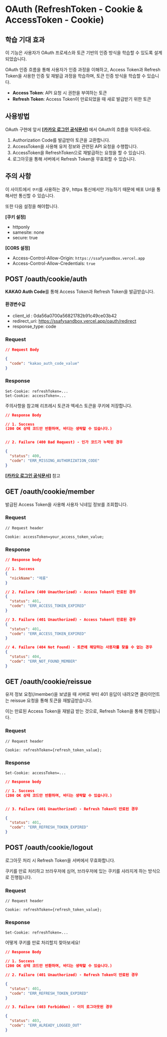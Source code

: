 # OAuth (RefreshToken - Cookie & AccessToken - Cookie)

## 학습 기대 효과

이 기능은 사용자가 OAuth 프로세스와 토큰 기반의 인증 방식을 학습할 수 있도록 설계되었습니다.

OAuth 인증 흐름을 통해 사용자가 인증 과정을 이해하고, Access Token과 Refresh Token을 사용한 인증 및 재발급 과정을 학습하며, 토큰 인증 방식을 학습할 수 있습니다.

- **Access Token**: API 요청 시 권한을 부여하는 토큰
- **Refresh Token**: Access Token이 만료되었을 때 새로 발급받기 위한 토큰

## 사용방법

OAuth 구현에 앞서 [**[카카오 로그인 공식문서]**](https://developers.kakao.com/docs/latest/ko/kakaologin/rest-api) 에서 OAuth의 흐름을 익혀주세요.

1. Authorization Code를 발급받아 토큰을 교환합니다.
2. AccessToken을 사용해 유저 정보와 관련된 API 요청을 수행합니다.
3. AccessToken을 RefreshToken으로 재발급하는 요청을 할 수 있습니다.
4. 로그아웃을 통해 서버에서 Refresh Token을 무효화할 수 있습니다.

## 주의 사항

이 사이트에서 `쿠키`를 사용하는 경우, https 통신에서만 가능하기 때문에 배포 Url을 통해서만 통신할 수 있습니다.

또한 다음 설정을 해야합니다.

**[쿠키 설정]**

- httponly
- samesite: none
- secure: true

**[CORS 설정]**

- Access-Control-Allow-Origin: `https://ssafysandbox.vercel.app`
- Access-Control-Allow-Credentials: `true`

## POST /oauth/cookie/auth

**KAKAO Auth Code**를 통해 Access Token과 Refresh Token을 발급받습니다.

#### **환경변수값**

- client_id : 0da56a0700a56821782b91c49ce03b42
- redirect_uri: https://ssafysandbox.vercel.app/oauth/redirect
- response_type: code

### Request

```json
// Request Body

{
  "code": "kakao_auth_code_value"
}
```

### Response

```http
Set-Cookie: refreshToken=...
Set-Cookie: accessToken=...
```

주의사항을 참고해 리프레시 토큰과 엑세스 토큰을 쿠키에 저장합니다.

```json
// Response Body

// 1. Success
(200 OK 상태 코드만 반환하며, 바디는 생략할 수 있습니다.)


// 2. Failure (400 Bad Request) - 인가 코드가 누락된 경우

{
  "status": 400,
  "code": "ERR_MISSING_AUTHORIZATION_CODE"
}
```

[**[카카오 로그인 공식문서]**](https://developers.kakao.com/docs/latest/ko/kakaologin/rest-api) 참고

>

## GET /oauth/cookie/member

발급된 Access Token을 사용해 사용자 닉네임 정보를 조회합니다.

### Request

```http
// Request header

Cookie: accessToken=your_access_token_value;
```

### Response

```json
// Response body

// 1. Success
{
  "nickName": "메롱"
}

// 2. Failure (400 Unauthorized) - Access Token이 만료된 경우
{
  "status": 401,
  "code": "ERR_ACCESS_TOKEN_EXPIRED"
}

// 3. Failure (401 Unauthorized) - Access Token이 만료된 경우
{
  "status": 401,
  "code": "ERR_ACCESS_TOKEN_EXPIRED"
}

// 4. Failure (404 Not Found) - 토큰에 해당하는 사용자를 찾을 수 없는 경우
{
  "status": 404,
  "code": "ERR_NOT_FOUND_MEMBER"
}
```

>

## GET /oauth/cookie/reissue

유저 정보 요청(/member)을 보냈을 때 서버로 부터 401 응답이 내려오면 클라이언트는 reissue 요청을 통해 토큰을 재발급받습니다.

이는 만료된 Access Token을 재발급 받는 것으로, Refresh Token을 통해 진행됩니다.

### Request

```http
// Request header

Cookie: refreshToken={refresh_token_value};
```

### Response

```http
Set-Cookie: accessToken=...
```

```json
// Response body

// 1. Success
(200 OK 상태 코드만 반환하며, 바디는 생략할 수 있습니다.)


// 3. Failure (401 Unauthorized) - Refresh Token이 만료된 경우

{
  "status": 401,
  "code": "ERR_REFRESH_TOKEN_EXPIRED"
}
```

>

## POST /oauth/cookie/logout

로그아웃 처리 시 Refresh Token을 서버에서 무효화합니다.

쿠키를 만료 처리하고 브라우저에 심어, 브라우저에 있는 쿠키를 사라지게 하는 방식으로 진행됩니다.

### Request

```http
// Request header

Cookie: refreshToken={refresh_token_value};
```

### Response

```http
Set-Cookie: refreshToken=...
```

어떻게 쿠키를 만료 처리할지 찾아보세요!

```json
// Response Body

// 1. Success
(200 OK 상태 코드만 반환하며, 바디는 생략할 수 있습니다.)

// 2. Failure (401 Unauthorized) - Refresh Token이 만료된 경우

{
  "status": 401,
  "code": "ERR_REFRESH_TOKEN_EXPIRED"
}

// 3. Failure (403 Forbidden) - 이미 로그아웃된 경우

{
  "status": 403,
  "code": "ERR_ALREADY_LOGGED_OUT"
}
```
